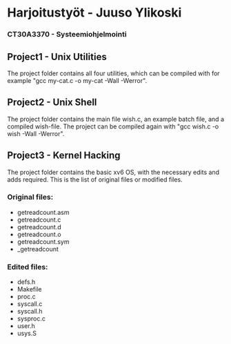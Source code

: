 # Harjoitustyöt - Juuso Ylikoski
### CT30A3370 - Systeemiohjelmointi

## Project1 - Unix Utilities
The project folder contains all four utilities, which can be compiled with for example "gcc my-cat.c -o my-cat -Wall -Werror".

## Project2 - Unix Shell
The project folder contains the main file wish.c, an example batch file, and a compiled wish-file. The project can be compiled again with "gcc wish.c -o wish -Wall -Werror".

## Project3 - Kernel Hacking
The project folder contains the basic xv6 OS, with the necessary edits and adds required.
This is the list of original files or modified files.
### Original files:
- getreadcount.asm
- getreadcount.c
- getreadcount.d
- getreadcount.o
- getreadcount.sym
- _getreadcount
### Edited files:
- defs.h
- Makefile
- proc.c
- syscall.c
- syscall.h
- sysproc.c
- user.h
- usys.S
